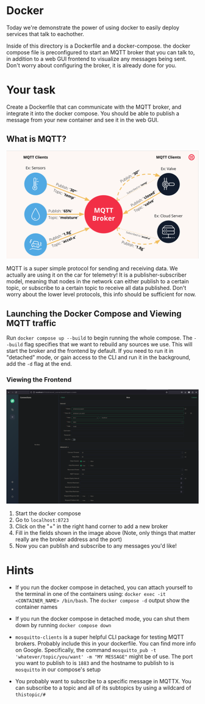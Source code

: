 # Docker

Today we're demonstrate the power of using docker to easily deploy services that talk to eachother.

Inside of this directory is a Dockerfile and a docker-compose. the docker compose file is preconfigured to start an MQTT broker
that you can talk to, in addition to a web GUI frontend to visualize any messages being sent. Don't worry about configuring
the broker, it is already done for you.

# Your task

Create a Dockerfile that can communicate with the MQTT broker, and integrate it into the docker compose.
You should be able to publish a message from your new container and see it in the web GUI.

## What is MQTT?

![MQTT](image-1.png)

MQTT is a super simple protocol for sending and receiving data. We actually are using it on the car for telemetry!
It is a publisher-subscriber model, meaning that nodes in the network can either publish to a certain topic, or
subscribe to a certain topic to receive all data published. Don't worry about the lower level protocols, this info
should be sufficient for now.

## Launching the Docker Compose and Viewing MQTT traffic

Run `docker compose up --build` to begin running the whole compose.  The `--build` flag specifies that we want to rebuild any sources we use. This will start the broker and the frontend by default. If you need to run it in "detached" mode, or gain access to the CLI and run it in the background, add the `-d` flag at the end.

### Viewing the Frontend

![MQTTX](image.png)

1. Start the docker compose
2. Go to `localhost:8723`
3. Click on the "+" in the right hand corner to add a new broker
4. Fill in the fields shown in the image above (Note, only things that matter really are the broker address and the port)
5. Now you can publish and subscribe to any messages you'd like!

# Hints

- If you run the docker compose in detached, you can attach yourself to the terminal in one of the containers using:
`docker exec -it <CONTAINER_NAME> /bin/bash`. The `docker compose -d` output show the container names

- If you run the docker compose in detached mode, you can shut them down by running `docker compose down`

- `mosquitto-clients` is a super helpful CLI package for testing MQTT brokers. Probably include this in your dockerfile.
You can find more info on Google. Specifically, the command `mosquitto_pub -t 'whatever/topic/you/want' -m "MY MESSAGE"` might be of use. The port you want to publish to is `1883` and the hostname to publish to is `mosquitto` in our compose's setup

- You probably want to subscribe to a specific message in MQTTX. You can subscribe to a topic and all of its subtopics by using a wildcard of `thistopic/#`
